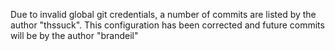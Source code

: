 Due to invalid global git credentials, a number of commits are listed by the author "thssuck".
This configuration has been corrected and future commits will be by the author "brandeil"
